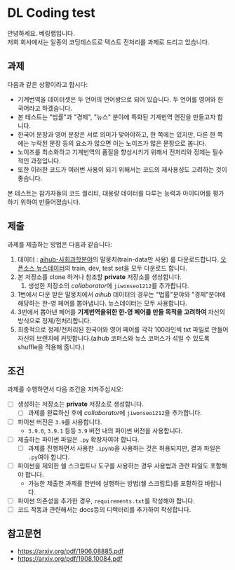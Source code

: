 # DL Coding test

안녕하세요. 베링랩입니다.  
저희 회사에서는 일종의 코딩테스트로 텍스트 전처리를 과제로 드리고 있습니다.

## 과제

다음과 같은 상황이라고 합시다:

- 기계번역을 데이터셋은 두 언어의 언어쌍으로 되어 있습니다. 두 언어를 영어와 한국어라고 하겠습니다.
- 본 테스트는 "법률"과 "경제", "뉴스" 분야에 특화된 기계번역 엔진을 만들고자 합니다.
- 한국어 문장과 영어 문장은 서로 의미가 맞아야하고, 한 쪽에는 있지만, 다른 한 쪽에는 누락된 문장 등의 요소가 많으면 이는 노이즈가 많은 문장으로 봅니다.
- 노이즈를 최소화하고 기계번역의 품질을 향상시키기 위해서 전처리와 정제는 필수적인 과정입니다.
- 또한 이러한 코드가 여러번 사용이 되기 위해서는 코드의 재사용성도 고려하는 것이 좋습니다. 

본 테스트는 참가자들의 코드 퀄리티, 대용량 데이터를 다루는 능력과 아이디어를 평가하기 위하여 만들어졌습니다.

## 제출

과제를 제출하는 방법은 다음과 같습니다:

1. 데이터 : [aihub-사회과학분야](https://aihub.or.kr/aihubdata/data/view.do?currMenu=115&topMenu=100&aihubDataSe=realm&dataSetSn=125)의 말뭉치(train-data만 사용)       를 다운로드합니다.
   [오픈소스 뉴스데이터](https://github.com/jungyeul/korean-parallel-corpora/tree/master/korean-english-news-v1)의 train, dev, test set을 모두 다운로드 합니다.
2. 본 저장소를 clone 하거나 참조할 **private** 저장소를 생성합니다.
   1. 생성한 저장소의 *collaborator*에 `jiwonseo1212`를 추가합니다.
3. 1번에서 다운 받은 말뭉치에서 *aihub* 데이터의 경우는 "법률"분야와 "경제"분야에 해당하는 한-영 페어를 뽑아냅니다. 뉴스데이터는 모두 사용합니다.
4. 3번에서 뽑아낸 페어를 **기계번역을위한 한-영 페어를 만들 목적을 고려하여** 자신의 방식으로 정제/전처리합니다.
5. 최종적으로 정제/전처리된 한국어와 영어 페어를 각각 100라인씩 txt 파일로 만들어 자신의 브랜치에 커밋합니다.(aihub 코퍼스와 뉴스 코퍼스가 섞일 수 있도록 shuffle을 적용해 줍니다.)

## 조건

과제를 수행하면서 다음 조건을 지켜주십시오:

- [ ] 생성하는 저장소는 **private** 저장소로 생성합니다.
  - [ ] 과제를 완료하신 후에 *collaborator*에 `jiwonseo1212`을 추가합니다.
- [ ] 파이썬 버전은 `3.9`를 사용합니다.
  - `3.9.0`, `3.9.1` 등등 `3.9` 버전 내의 파이썬 버전을 사용합니다.
- [ ] 제출하는 파이썬 파일은 `.py` 확장자여야 합니다.
  - [ ] 과제를 진행하면서 사용한 `.ipynb`을 사용하는 것은 허용되지만, 결과 파일은 `.py`여야 합니다.
- [ ] 파이썬을 제외한 쉘 스크립트나 도구를 사용하는 경우 사용법과 관련 파일도 포함해야 합니다.
  - 가능한 제출한 과제를 한번에 실행하는 방법(쉘 스크립트)를 포함하길 바랍니다.
- [ ] 파이썬 의존성을 추가한 경우, `requirements.txt`를 작성해야 합니다.
- [ ] 코드 작동과 관련해서는 docs등의 디렉터리를 추가하여 작성합니다.

## 참고문헌
- https://arxiv.org/pdf/1906.08885.pdf
- https://arxiv.org/pdf/1908.10084.pdf




